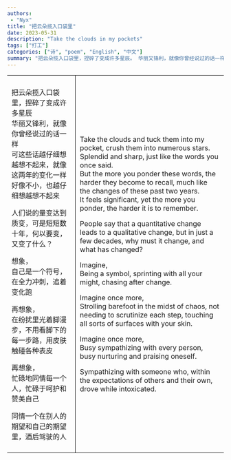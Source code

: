 ```yaml
---
authors:
 - "Nyx"
title: "把云朵揽入口袋里"
date: 2023-05-31
description: "Take the clouds in my pockets"
tags: ["打工"]
categories: ["诗", "poem", "English", "中文"]
summary: "把云朵揽入口袋里，捏碎了变成许多星辰。 华丽又锋利，就像你曾经说过的话一样。"
---
```

<style>
    table, th, td {
        border: none;
    }
    th, td {
        padding: 10px;
    }
    td:first-child {
        border-right: 1px solid #000; /* Vertical border for the first column */
    }
</style>


<table>
    <tr>
        <td>

把云朵揽入口袋里，捏碎了变成许多星辰\
华丽又锋利，就像你曾经说过的话一样\
可这些话越仔细想越想不起来，就像这两年的变化一样\
好像不小，也越仔细想越想不起来

人们说的量变达到质变，可是短短数十年，何以要变，又变了什么？

想象，\
自己是一个符号，在全力冲刺，追着变化跑

再想象，\
在纷扰里光着脚漫步，不用看脚下的每一步路，用皮肤触碰各种表皮

再想象，\
忙碌地同情每一个人，忙碌于呵护和赞美自己

同情一个在别人的期望和自己的期望里，酒后驾驶的人
</td>
<td>

Take the clouds and tuck them into my pocket, crush them into numerous stars.\
Splendid and sharp, just like the words you once said.\
But the more you ponder these words, the harder they become to recall, much like the changes of these past two years.\
It feels significant, yet the more you ponder, the harder it is to remember.

People say that a quantitative change leads to a qualitative change, but in just a few decades, why must it change, and what has changed?

Imagine,\
Being a symbol, sprinting with all your might, chasing after change.

Imagine once more,\
Strolling barefoot in the midst of chaos, not needing to scrutinize each step, touching all sorts of surfaces with your skin.

Imagine once more,\
Busy sympathizing with every person, busy nurturing and praising oneself.

Sympathizing with someone who, within the expectations of others and their own, drove while intoxicated.
  
</td>
</tr>
</table>